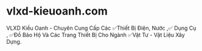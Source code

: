 # vlxd-kieuoanh.com
VLXD Kiều Oanh - Chuyên Cung Cấp Các ✅Thiết Bị Điện, Nước ,✅ Dụng Cụ , ✅Đồ Bảo Hộ Và Các Trang Thiết Bị Cho Ngành ✅Vật Tư - Vật Liệu Xây Dựng.
